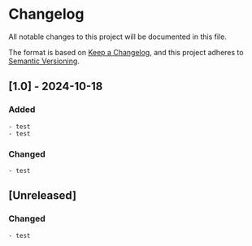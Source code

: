 # Changelog

All notable changes to this project will be documented in this file.

The format is based on [Keep a Changelog](https://keepachangelog.com/en/1.1.0/),
and this project adheres to [Semantic Versioning](https://semver.org/spec/v2.0.0.html).

## [1.0] - 2024-10-18

### Added
    
    - test
    - test
    
### Changed
    
    - test
    

## [Unreleased]

### Changed
    
    - test
    


